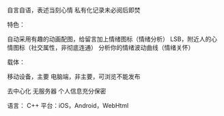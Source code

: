 自言自语，表述当刻心情
私有化记录未必阅后即焚

特色：

自动采用有趣的动画配图，给留言加上情绪图标（情绪分析）
LSB，附近人的心情图标（社交属性，非彻底连通）
分析你的情绪波动曲线（情绪关怀）

载体：

移动设备，主要
电脑端，非主要，可浏览不能发布

去中心化
无服务器
个人信息充分保密


语言：
C++
平台：iOS，Android，WebHtml

